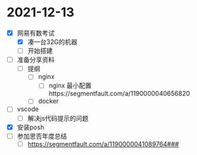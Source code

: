 # 2021-12-13
 - [x] 网易有数考试
   - [x] 凑一台32G的机器
   - [ ] 开始搭建
 - [ ] 准备分享资料
   - [ ] 提纲
     - [ ] nginx
       - [ ] nginx 最小配置https://segmentfault.com/a/1190000040656820
     - [ ] docker
 - [ ] vscode
   - [ ] 解决js代码提示的问题
 - [x] 安装posh
 - [ ] 参加思否年度总结
   - [ ] https://segmentfault.com/a/1190000041089764###